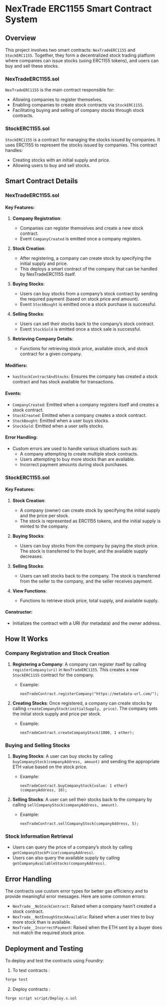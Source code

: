 # NexTrade ERC1155 Smart Contract System

## Overview

This project involves two smart contracts: `NexTradeERC1155` and `StockERC1155`. Together, they form a decentralized stock trading platform where companies can issue stocks (using ERC1155 tokens), and users can buy and sell these stocks.

### NexTradeERC1155.sol

`NexTradeERC1155` is the main contract responsible for:

- Allowing companies to register themselves.
- Enabling companies to create stock contracts via `StockERC1155`.
- Facilitating buying and selling of company stocks through stock contracts.

### StockERC1155.sol

`StockERC1155` is a contract for managing the stocks issued by companies. It uses ERC1155 to represent the stocks issued by companies. This contract handles:

- Creating stocks with an initial supply and price.
- Allowing users to buy and sell stocks.

## Smart Contract Details

### NexTradeERC1155.sol

#### Key Features:
1. **Company Registration**:
   - Companies can register themselves and create a new stock contract.
   - Event `CompanyCreated` is emitted once a company registers.

2. **Stock Creation**:
   - After registering, a company can create stock by specifying the initial supply and price.
   - This deploys a smart contract of the company that can be handled by NexTradeERC1155 itself.

3. **Buying Stocks**:
   - Users can buy stocks from a company’s stock contract by sending the required payment (based on stock price and amount).
   - Event `StockBought` is emitted once a stock purchase is successful.

4. **Selling Stocks**:
   - Users can sell their stocks back to the company’s stock contract.
   - Event `StockSold` is emitted once a stock sale is successful.

5. **Retrieving Company Details**:
   - Functions for retrieving stock price, available stock, and stock contract for a given company.

#### Modifiers:
- `hasStockContractAndStocks`: Ensures the company has created a stock contract and has stock available for transactions.

#### Events:
- `CompanyCreated`: Emitted when a company registers itself and creates a stock contract.
- `StockCreated`: Emitted when a company creates a stock contract.
- `StockBought`: Emitted when a user buys stocks.
- `StockSold`: Emitted when a user sells stocks.

#### Error Handling:
- Custom errors are used to handle various situations such as:
  - A company attempting to create multiple stock contracts.
  - Users attempting to buy more stocks than are available.
  - Incorrect payment amounts during stock purchases.

### StockERC1155.sol

#### Key Features:
1. **Stock Creation**:
   - A company (owner) can create stock by specifying the initial supply and the price per stock.
   - The stock is represented as ERC1155 tokens, and the initial supply is minted to the company.

2. **Buying Stocks**:
   - Users can buy stocks from the company by paying the stock price. The stock is transferred to the buyer, and the available supply decreases.

3. **Selling Stocks**:
   - Users can sell stocks back to the company. The stock is transferred from the seller to the company, and the seller receives payment.

4. **View Functions**:
   - Functions to retrieve stock price, total supply, and available supply.

#### Constructor:
- Initializes the contract with a URI (for metadata) and the owner address.

## How It Works

### Company Registration and Stock Creation
1. **Registering a Company**: A company can register itself by calling `registerCompany(uri)` in `NexTradeERC1155`. This creates a new `StockERC1155` contract for the company.
   - Example: 
     ```solidity
     nexTradeContract.registerCompany("https://metadata-url.com/");
     ```

2. **Creating Stocks**: Once registered, a company can create stocks by calling `createCompanyStock(initialSupply, price)`. The company sets the initial stock supply and price per stock.
   - Example:
     ```solidity
     nexTradeContract.createCompanyStock(1000, 1 ether);
     ```

### Buying and Selling Stocks
1. **Buying Stocks**: A user can buy stocks by calling `buyCompanyStock(companyAddress, amount)` and sending the appropriate ETH value based on the stock price.
   - Example:
     ```solidity
     nexTradeContract.buyCompanyStock{value: 1 ether}(companyAddress, 10);
     ```

2. **Selling Stocks**: A user can sell their stocks back to the company by calling `sellCompanyStock(companyAddress, amount)`.
   - Example:
     ```solidity
     nexTradeContract.sellCompanyStock(companyAddress, 5);
     ```

### Stock Information Retrieval
- Users can query the price of a company’s stock by calling `getCompanyStockPrice(companyAddress)`.
- Users can also query the available supply by calling `getCompanyAvailableStocks(companyAddress)`.

## Error Handling

The contracts use custom error types for better gas efficiency and to provide meaningful error messages. Here are some common errors:

- `NexTrade__NoStockContract`: Raised when a company hasn’t created a stock contract.
- `NexTrade__NotEnoughStockAvailable`: Raised when a user tries to buy more stock than is available.
- `NexTrade__IncorrectPayment`: Raised when the ETH sent by a buyer does not match the required stock price.

## Deployment and Testing

To deploy and test the contracts using Foundry:
1. To test contracts :
```bash
forge test
```
2. Deploy contracts :
```bash
forge script script/Deploy.s.sol
```
